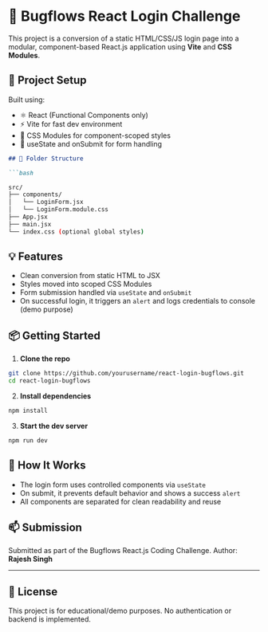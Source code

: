 # 🐞 Bugflows React Login Challenge

This project is a conversion of a static HTML/CSS/JS login page into a modular, component-based React.js application using **Vite** and **CSS Modules**.

## 🚀 Project Setup

Built using:

- ⚛️ React (Functional Components only)
- ⚡ Vite for fast dev environment
- 🎨 CSS Modules for component-scoped styles
- 🔧 useState and onSubmit for form handling

```markdown
## 📁 Folder Structure

```bash

src/
├── components/
│   └── LoginForm.jsx
│   └── LoginForm.module.css
├── App.jsx
├── main.jsx
└── index.css (optional global styles)

````

## 💡 Features

- Clean conversion from static HTML to JSX
- Styles moved into scoped CSS Modules
- Form submission handled via `useState` and `onSubmit`
- On successful login, it triggers an `alert` and logs credentials to console (demo purpose)


## 📦 Getting Started

1. **Clone the repo**

```bash
git clone https://github.com/yourusername/react-login-bugflows.git
cd react-login-bugflows
````

2. **Install dependencies**

```bash
npm install
```

3. **Start the dev server**

```bash
npm run dev
```

## 🧪 How It Works

* The login form uses controlled components via `useState`
* On submit, it prevents default behavior and shows a success `alert`
* All components are separated for clean readability and reuse

## 📫 Submission

Submitted as part of the Bugflows React.js Coding Challenge.
Author: **Rajesh Singh**


---

## 📝 License

This project is for educational/demo purposes. No authentication or backend is implemented.
